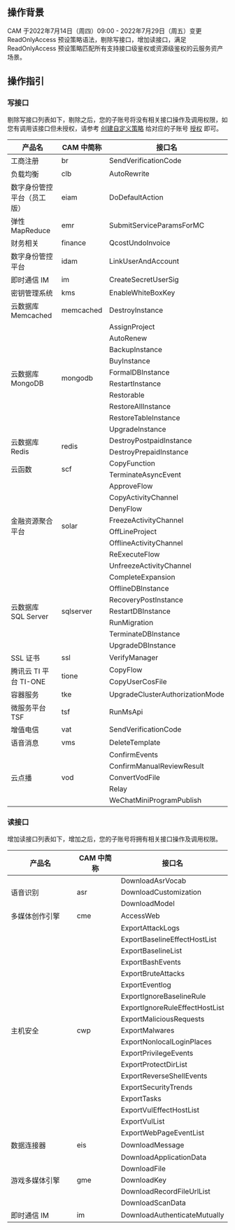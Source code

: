 ## 操作背景

CAM 于2022年7月14日（周四）09:00 - 2022年7月29日（周五）变更 ReadOnlyAccess 预设策略语法，剔除写接口，增加读接口，满足 ReadOnlyAccess 预设策略匹配所有支持接口级鉴权或资源级鉴权的云服务资产场景。

## 操作指引

### 写接口

剔除写接口列表如下，剔除之后，您的子账号将没有相关接口操作及调用权限，如您有调用该接口但未授权，请参考 [创建自定义策略](https://cloud.tencent.com/document/product/598/37739) 给对应的子账号 [授权](https://cloud.tencent.com/document/product/598/10602) 即可。

<table>
<thead>
<tr>
<th width="30%">产品名</th>
<th width="20%">CAM 中简称</th>
<th width="50%">接口名</th>
</tr>
</thead>
<tbody><tr>
<td>工商注册</td>
<td>br</td>
<td>SendVerificationCode</td>
</tr>
<tr>
<td>负载均衡</td>
<td>clb</td>
<td>AutoRewrite</td>
</tr>
<tr>
<td>数字身份管控平台（员工版）</td>
<td>eiam</td>
<td>DoDefaultAction</td>
</tr>
<tr>
<td>弹性 MapReduce</td>
<td>emr</td>
<td>SubmitServiceParamsForMC</td>
</tr>
<tr>
<td>财务相关</td>
<td>finance</td>
<td>QcostUndoInvoice</td>
</tr>
<tr>
<td>数字身份管控平台</td>
<td>idam</td>
<td>LinkUserAndAccount</td>
</tr>
<tr>
<td>即时通信 IM</td>
<td>im</td>
<td>CreateSecretUserSig</td>
</tr>
<tr>
<td>密钥管理系统</td>
<td>kms</td>
<td>EnableWhiteBoxKey</td>
</tr>
<tr>
<td>云数据库 Memcached</td>
<td>memcached</td>
<td>DestroyInstance</td>
</tr>
<tr>
<td rowspan="10">云数据库 MongoDB</td>
<td rowspan="10">mongodb</td>
<td>AssignProject</td>
</tr>
<tr>
<td>AutoRenew</td>
</tr>
<tr>
<td>BackupInstance</td>
</tr>
<tr>
<td>BuyInstance</td>
</tr>
<tr>
<td>FormalDBInstance</td>
</tr>
<tr>
<td>RestartInstance</td>
</tr>
<tr>
<td>Restorable</td>
</tr>
<tr>
<td>RestoreAllInstance</td>
</tr>
<tr>
<td>RestoreTableInstance</td>
</tr>
<tr>
<td>UpgradeInstance</td>
</tr>
<tr>
<td rowspan="2">云数据库 Redis</td>
<td rowspan="2">redis</td>
<td>DestroyPostpaidInstance</td>
</tr>
<tr>
<td>DestroyPrepaidInstance</td>
</tr>
<tr>
<td rowspan="2">云函数</td>
<td rowspan="2">scf</td>
<td>CopyFunction</td>
</tr>
<tr>
<td>TerminateAsyncEvent</td>
</tr>
<tr>
<td rowspan="8">金融资源聚合平台</td>
<td rowspan="8">solar</td>
<td>ApproveFlow</td>
</tr>
<tr>
<td>CopyActivityChannel</td>
</tr>
<tr>
<td>DenyFlow</td>
</tr>
<tr>
<td>FreezeActivityChannel</td>
</tr>
<tr>
<td>OffLineProject</td>
</tr>
<tr>
<td>OfflineActivityChannel</td>
</tr>
<tr>
<td>ReExecuteFlow</td>
</tr>
<tr>
<td>UnfreezeActivityChannel</td>
</tr>
<tr>
<td rowspan="7">云数据库 SQL Server</td>
<td rowspan="7">sqlserver</td>
<td>CompleteExpansion</td>
</tr>
<tr>
<td>OfflineDBInstance</td>
</tr>
<tr>
<td>RecoveryPostInstance</td>
</tr>
<tr>
<td>RestartDBInstance</td>
</tr>
<tr>
<td>RunMigration</td>
</tr>
<tr>
<td>TerminateDBInstance</td>
</tr>
<tr>
<td>UpgradeDBInstance</td>
</tr>
<tr>
<td>SSL 证书</td>
<td>ssl</td>
<td>VerifyManager</td>
</tr>
<tr>
<td rowspan="2">腾讯云 TI 平台 TI-ONE</td>
<td rowspan="2">tione</td>
<td>CopyFlow</td>
</tr>
<tr>
<td>CopyUserCosFile</td>
</tr>
<tr>
<td>容器服务</td>
<td>tke</td>
<td>UpgradeClusterAuthorizationMode</td>
</tr>
<tr>
<td>微服务平台 TSF</td>
<td>tsf</td>
<td>RunMsApi</td>
</tr>
<tr>
<td>增值电信</td>
<td>vat</td>
<td>SendVerificationCode</td>
</tr>
<tr>
<td>语音消息</td>
<td>vms</td>
<td>DeleteTemplate</td>
</tr>
<tr>
<td rowspan="5">云点播</td>
<td rowspan="5">vod</td>
<td>ConfirmEvents</td>
</tr>
<tr>
<td>ConfirmManualReviewResult</td>
</tr>
<tr>
<td>ConvertVodFile</td>
</tr>
<tr>
<td>Relay</td>
</tr>
<tr>
<td>WeChatMiniProgramPublish</td>
</tr>
</tbody></table>

### 读接口

增加读接口列表如下，增加之后，您的子账号将拥有相关接口操作及调用权限。

<table>
<thead>
<tr>
<th width="30%">产品名</th>
<th width="20%">CAM 中简称</th>
<th width="50%">接口名</th>
</tr>
</thead>
<tbody><tr>
<td rowspan="3">语音识别</td>
<td rowspan="3">asr</td>
<td>DownloadAsrVocab</td>
</tr>
<tr>
<td>DownloadCustomization</td>
</tr>
<tr>
<td>DownloadModel</td>
</tr>
<tr>
<td>多媒体创作引擎</td>
<td>cme</td>
<td>AccessWeb</td>
</tr>
<tr>
<td rowspan="19">主机安全</td>
<td rowspan="19">cwp</td>
<td>ExportAttackLogs</td>
</tr>
<tr>
<td>ExportBaselineEffectHostList</td>
</tr>
<tr>
<td>ExportBaselineList</td>
</tr>
<tr>
<td>ExportBashEvents</td>
</tr>
<tr>
<td>ExportBruteAttacks</td>
</tr>
<tr>
<td>ExportEventlog</td>
</tr>
<tr>
<td>ExportIgnoreBaselineRule</td>
</tr>
<tr>
<td>ExportIgnoreRuleEffectHostList</td>
</tr>
<tr>
<td>ExportMaliciousRequests</td>
</tr>
<tr>
<td>ExportMalwares</td>
</tr>
<tr>
<td>ExportNonlocalLoginPlaces</td>
</tr>
<tr>
<td>ExportPrivilegeEvents</td>
</tr>
<tr>
<td>ExportProtectDirList</td>
</tr>
<tr>
<td>ExportReverseShellEvents</td>
</tr>
<tr>
<td>ExportSecurityTrends</td>
</tr>
<tr>
<td>ExportTasks</td>
</tr>
<tr>
<td>ExportVulEffectHostList</td>
</tr>
<tr>
<td>ExportVulList</td>
</tr>
<tr>
<td>ExportWebPageEventList</td>
</tr>
<tr>
<td>数据连接器</td>
<td>eis</td>
<td>DownloadMessage</td>
</tr>
<tr>
<td rowspan="5">游戏多媒体引擎</td>
<td rowspan="5">gme</td>
<td>DownloadApplicationData</td>
</tr>
<tr>
<td>DownloadFile</td>
</tr>
<tr>
<td>DownloadKey</td>
</tr>
<tr>
<td>DownloadRecordFileUrlList</td>
</tr>
<tr>
<td>DownloadScanData</td>
</tr>
<tr>
<td>即时通信 IM</td>
<td>im</td>
<td>DownloadAuthenticateMutually</td>
</tr>
</tbody></table>
